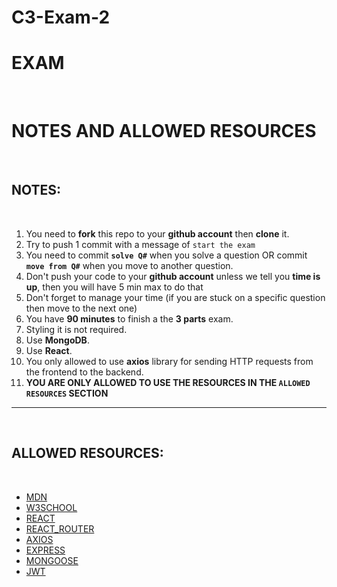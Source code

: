 # C3-Exam-2

# EXAM
​
# NOTES AND ALLOWED RESOURCES
​
## NOTES:
​
1. You need to **fork** this repo to your **github account** then **clone** it.
​
2. Try to push 1 commit with a message of `start the exam`
​
2. You need to commit **`solve Q#`** when you solve a question OR commit **`move from Q#`** when you move to another question.
​
3. Don't push your code to your **github account** unless we tell you **time is up**, then you will have 5 min max to do that
​
4. Don't forget to manage your time (if you are stuck on a specific question then move to the next one)
​
5. You have **90 minutes** to finish a the **3 parts** exam.
​
6. Styling it is not required.
​
7. Use **MongoDB**.
​
8. Use **React**.
​
9. You only allowed to use **axios** library for sending HTTP requests from the frontend to the backend.
​
10. **YOU ARE ONLY ALLOWED TO USE THE RESOURCES IN THE `ALLOWED RESOURCES` SECTION**
​
---
​
## ALLOWED RESOURCES:
​
- [MDN](https://developer.mozilla.org/en-US)
- [W3SCHOOL](https://www.w3schools.com)
- [REACT](https://reactjs.org)
- [REACT_ROUTER](https://reactrouter.com/web/guides/quick-start)
- [AXIOS](https://www.npmjs.com/package/axios)
- [EXPRESS](https://expressjs.com)
- [MONGOOSE](https://mongoosejs.com)
- [JWT](https://jwt.io)
